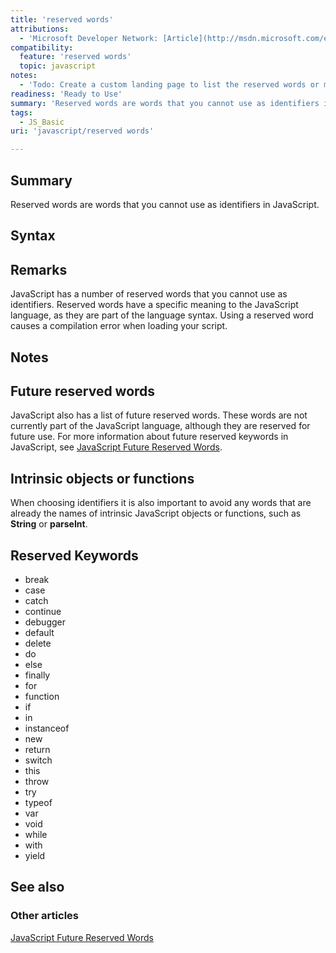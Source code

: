 ```yaml
---
title: 'reserved words'
attributions:
  - 'Microsoft Developer Network: [Article](http://msdn.microsoft.com/en-us/library/ie/0779sbks(v=vs.94).aspx)'
compatibility:
  feature: 'reserved words'
  topic: javascript
notes:
  - 'Todo: Create a custom landing page to list the reserved words or merge with javascript/statements.'
readiness: 'Ready to Use'
summary: 'Reserved words are words that you cannot use as identifiers in JavaScript.'
tags:
  - JS_Basic
uri: 'javascript/reserved words'

---
```

## Summary

Reserved words are words that you cannot use as identifiers in JavaScript.

## Syntax

## Remarks

JavaScript has a number of reserved words that you cannot use as identifiers. Reserved words have a specific meaning to the JavaScript language, as they are part of the language syntax. Using a reserved word causes a compilation error when loading your script.

## Notes

## Future reserved words

JavaScript also has a list of future reserved words. These words are not currently part of the JavaScript language, although they are reserved for future use. For more information about future reserved keywords in JavaScript, see [JavaScript Future Reserved Words](/javascript/future_reserved_words).

## Intrinsic objects or functions

When choosing identifiers it is also important to avoid any words that are already the names of intrinsic JavaScript objects or functions, such as **String** or **parseInt**.

## Reserved Keywords

-   break
-   case
-   catch
-   continue
-   debugger
-   default
-   delete
-   do
-   else
-   finally
-   for
-   function
-   if
-   in
-   instanceof
-   new
-   return
-   switch
-   this
-   throw
-   try
-   typeof
-   var
-   void
-   while
-   with
-   yield

## See also

### Other articles

[JavaScript Future Reserved Words](/javascript/future_reserved_words)

